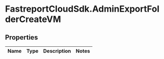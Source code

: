 # FastreportCloudSdk.AdminExportFolderCreateVM

## Properties

Name | Type | Description | Notes
------------ | ------------- | ------------- | -------------


